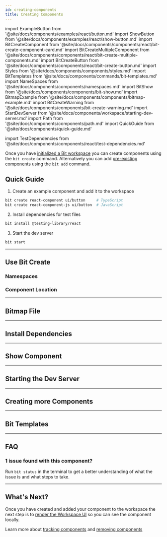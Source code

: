 ```yaml
---
id: creating-components
title: Creating Components
---
```


import ExampleButton from '@site/docs/components/examples/react/button.md'
import ShowButton from '@site/docs/components/examples/react/show-button.md'
import BitCreateComponent from '@site/docs/components/components/react/bit-create-component-card.md'
import BitCreateMultipleComponent from '@site/docs/components/components/react/bit-create-multiple-components.md'
import BitCreateButton from '@site/docs/components/components/react/bit-create-button.md'
import Styles from '@site/docs/components/components/styles.md'
import BitTemplates from '@site/docs/components/commands/bit-templates.md'
import NameSpaces from '@site/docs/components/components/namespaces.md'
import BitShow from '@site/docs/components/components/bit-show.md'
import BitmapExample from '@site/docs/components/components/bitmap-example.md'
import BitCreateWarning from '@site/docs/components/components/bit-create-warning.md'
import StartDevServer from '@site/docs/components/workspace/starting-dev-server.md'
import Path from '@site/docs/components/components/path.md'
import QuickGuide from '@site/docs/components/quick-guide.md'

import TestDependencies from '@site/docs/components/components/react/test-dependencies.md'

Once you have [initialized a Bit workspace](/getting-started/initializing-workspace) you can create components using the `bit create` command. Alternatively you can add [pre-existing components](/reference/pre-existing-components) using the `bit add` command.

## Quick Guide

<QuickGuide />

1. Create an example component and add it to the workspace

```bash
bit create react-component ui/button     # TypeScript
bit create react-component-js ui/button  # JavaScript
```

2. Install dependencies for test files

```bash
bit install @testing-library/react
```

3. Start the dev server

```bash
bit start
```

---

## Use Bit Create

<BitCreateButton />

### Namespaces

<NameSpaces />

### Component Location

<Path />

<!-- ### Created Files

The following files will have been created for you:

<ExampleButton />

<Styles /> -->

---

## Bitmap File

<BitmapExample />

---

## Install Dependencies

<TestDependencies />

---

## Show Component

<BitShow />

<ShowButton />

---

## Starting the Dev Server

<StartDevServer />

---

## Creating more Components

<BitCreateComponent />

<BitCreateMultipleComponent />

<BitCreateWarning />

---

## Bit Templates

<BitTemplates />

---

## FAQ

### 1 issue found with this component?

Run `bit status` in the terminal to get a better understanding of what the issue is and what steps to take.

---

## What's Next?

Once you have created and added your component to the workspace the next step is to [render the Workspace UI](workspace-ui) so you can see the component locally.

Learn more about [tracking components](/building-with-bit/tracking-components) and [removing components](/building-with-bit/removing-components)
